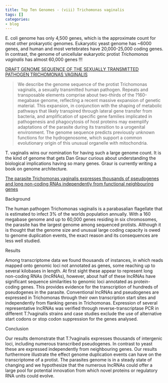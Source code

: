 ```yaml
---
title: Top Ten Genomes - (viii) Trichomonas vaginalis
tags: []
categories:
- blog
---
```

E. coli genome has only 4,500 genes, which is the approximate count for most
other prokaryotic genomes. Eukaryotic yeast genome has ~6000 genes, and human
and most vertebrates have 20,000-25,000 coding genes. In contrast, the genome
of unicellular eukaryotic protist _Trichomonas vaginalis_ has almost 60,000
genes !!!
<!--more-->

[DRAFT GENOME SEQUENCE OF THE SEXUALLY TRANSMITTED PATHOGEN TRICHOMONAS
VAGINALIS](http://www.sciencemag.org/content/315/5809/207.full)

> We describe the genome sequence of the protist Trichomonas vaginalis, a
sexually transmitted human pathogen. Repeats and transposable elements
comprise about two-thirds of the ?160-megabase genome, reflecting a recent
massive expansion of genetic material. This expansion, in conjunction with the
shaping of metabolic pathways that likely transpired through lateral gene
transfer from bacteria, and amplification of specific gene families implicated
in pathogenesis and phagocytosis of host proteins may exemplify adaptations of
the parasite during its transition to a urogenital environment. The genome
sequence predicts previously unknown functions for the hydrogenosome, which
support a common evolutionary origin of this unusual organelle with
mitochondria.

T. vaginalis wins our nomination for having such a large genome count. It is
the kind of genome that gets Dan Graur curious about understanding the
biological implications having so many genes. Graur is currently writing a
book on genome architecture.

[The parasite Trichomonas vaginalis expresses thousands of pseudogenes and
long non-coding RNAs independently from functional neighbouring
genes](http://www.biomedcentral.com/1471-2164/15/906)

>

Background

The human pathogen Trichomonas vaginalis is a parabasalian flagellate that is
estimated to infect 3% of the worlds population annually. With a 160 megabase
genome and up to 60,000 genes residing in six chromosomes, the parasite has
the largest genome among sequenced protists. Although it is thought that the
genome size and unusual large coding capacity is owed to genome duplication
events, the exact reason and its consequences are less well studied.

Results

Among transcriptome data we found thousands of instances, in which reads
mapped onto genomic loci not annotated as genes, some reaching up to several
kilobases in length. At first sight these appear to represent long non-coding
RNAs (lncRNAs), however, about half of these lncRNAs have significant sequence
similarities to genomic loci annotated as protein-coding genes. This provides
evidence for the transcription of hundreds of pseudogenes in the parasite.
Conventional lncRNAs and pseudogenes are expressed in Trichomonas through
their own transcription start sites and independently from flanking genes in
Trichomonas. Expression of several representative lncRNAs was verified through
reverse-transcriptase PCR in different T.?vaginalis strains and case studies
exclude the use of alternative start codons or stop codon suppression for the
genes analysed.

Conclusion

Our results demonstrate that T.?vaginalis expresses thousands of intergenic
loci, including numerous transcribed pseudogenes. In contrast to yeast these
are expressed independently from neighbouring genes. Our results furthermore
illustrate the effect genome duplication events can have on the transcriptome
of a protist. The parasites genome is in a steady state of changing and we
hypothesize that the numerous lncRNAs could offer a large pool for potential
innovation from which novel proteins or regulatory RNA units could evolve.

